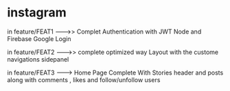 # instagram

in feature/FEAT1   --->> Complet Authentication with JWT Node and Firebase Google Login

in feature/FEAT2   --->> complete optimized way Layout with the custome navigations sidepanel

in feature/FEAT3 ---> Home Page Complete With Stories header and posts along with comments , likes and follow/unfollow users

